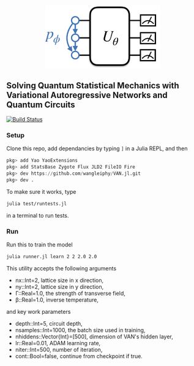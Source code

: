 

<div align="center">
<img align="middle" src="_assets/logo.png" width="300" alt="logo"/>
</div>

## Solving Quantum Statistical Mechanics with Variational Autoregressive Networks and Quantum Circuits 

[![Build Status](https://travis-ci.com/wangleiphy/BetaVQE.jl.svg?branch=master)](https://travis-ci.com/wangleiphy/BetaVQE.jl)

### Setup
Clone this repo, add dependancies by typing `]` in a Julia REPL, and then
```julia
pkg> add Yao YaoExtensions
pkg> add StatsBase Zygote Flux JLD2 FileIO Fire
pkg> dev https://github.com/wangleiphy/VAN.jl.git 
pkg> dev .
```

To make sure it works, type
```bash
julia test/runtests.jl
```
in a terminal to run tests.

### Run

Run this to train the model
```bash 
julia runner.jl learn 2 2 2.0 2.0
```

This utility accepts the following arguments

* nx::Int=2, lattice size in x direction,
* ny::Int=2, lattice size in y direction,
* Γ::Real=1.0, the strength of transverse field,
* β::Real=1.0, inverse temperature,

and key work parameters

* depth::Int=5, circuit depth,
* nsamples::Int=1000, the batch size used in training,
* nhiddens::Vector{Int}=[500], dimension of VAN's hidden layer,
* lr::Real=0.01, ADAM learning rate,
* niter::Int=500, number of iteration,
* cont::Bool=false, continue from checkpoint if true.
